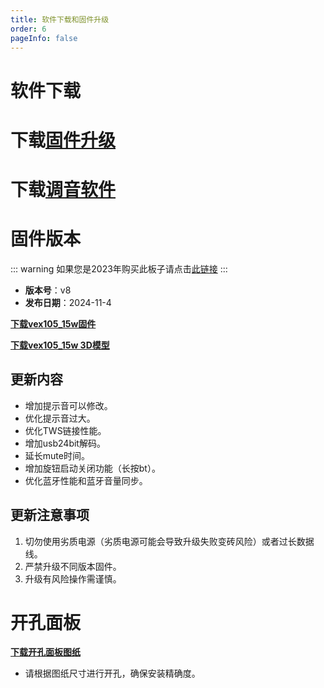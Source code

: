 ```yaml
---
title: 软件下载和固件升级
order: 6
pageInfo: false
---
```

# 软件下载
# 下载[固件升级](https://likeyou156156.online:9000/lky/tools/MV_Assisant_Tools_2021_V3.0.9T(2023.05.29).exe)
# 下载[调音软件](https://likeyou156156.online:9000/lky/tools/ACPWorkbench_24bit.exe)

# 固件版本
::: warning
如果您是2023年购买此板子请点击[此链接](/firmware/)
:::
- **版本号**：v8
- **发布日期**：2024-11-4

**[下载vex105_15w固件](https://likeyou156156.online:9000/lky/VEX/VEX105_15W/bin/15w-2024-11-4.mva)**

**[下载vex105_15w 3D模型](https://likeyou156156.online:9000/lky/3D/VEX105_15W.step)**

## 更新内容
- 增加提示音可以修改。
- 优化提示音过大。
- 优化TWS链接性能。
- 增加usb24bit解码。
- 延长mute时间。
- 增加旋钮启动关闭功能（长按bt）。
- 优化蓝牙性能和蓝牙音量同步。

## 更新注意事项
1. 切勿使用劣质电源（劣质电源可能会导致升级失败变砖风险）或者过长数据线。
2. 严禁升级不同版本固件。
3. 升级有风险操作需谨慎。
# 开孔面板
**[下载开孔面板图纸](/image/按键面板孔距.bak)**
- 请根据图纸尺寸进行开孔，确保安装精确度。